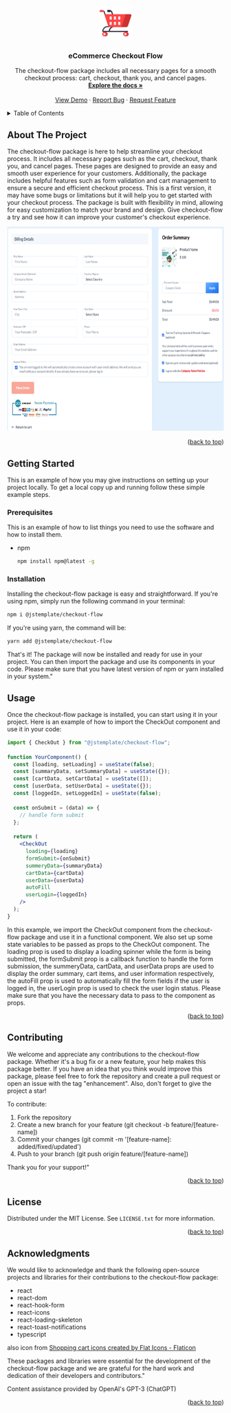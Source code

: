 <a name="readme-top"></a>

<!-- PROJECT LOGO -->
<br />
<div align="center">
  <a href="#">
    <img src="images/logo.png" alt="Logo" width="80" height="80">
  </a>

  <h3 align="center">eCommerce Checkout Flow</h3>

  <p align="center">
    The checkout-flow package includes all necessary pages for a smooth checkout process: cart, checkout, thank you, and cancel pages.
    <br />
    <a href="#"><strong>Explore the docs »</strong></a>
    <br />
    <br />
    <a href="#">View Demo</a>
    ·
    <a href="https://github.com/js-template/checkout-flow/issues">Report Bug</a>
    ·
    <a href="https://github.com/js-template/checkout-flow/issues">Request Feature</a>
  </p>
</div>

<!-- TABLE OF CONTENTS -->
<details>
  <summary>Table of Contents</summary>
  <ol>
    <li>
      <a href="#about-the-project">About The Project</a>
      <ul>
        <li><a href="#built-with">Built With</a></li>
      </ul>
    </li>
    <li>
      <a href="#getting-started">Getting Started</a>
      <ul>
        <li><a href="#installation">Installation</a></li>
      </ul>
    </li>
    <li><a href="#usage">Usage</a></li>
    <!-- <li><a href="#roadmap">Roadmap</a></li> -->
    <li><a href="#contributing">Contributing</a></li>
    <!-- <li><a href="#license">License</a></li>
    <li><a href="#contact">Contact</a></li> -->
    <li><a href="#acknowledgments">Acknowledgments</a></li>
  </ol>
</details>

<!-- ABOUT THE PROJECT -->

## About The Project

The checkout-flow package is here to help streamline your checkout process. It includes all necessary pages such as the cart, checkout, thank you, and cancel pages. These pages are designed to provide an easy and smooth user experience for your customers. Additionally, the package includes helpful features such as form validation and cart management to ensure a secure and efficient checkout process. This is a first version, it may have some bugs or limitations but it will help you to get started with your checkout process. The package is built with flexibility in mind, allowing for easy customization to match your brand and design. Give checkout-flow a try and see how it can improve your customer's checkout experience.

  <a href="#">
    <img src="images/screenshot.png" alt="Logo" width="680" height="475">
  </a>
<p align="right">(<a href="#readme-top">back to top</a>)</p>

<!-- GETTING STARTED -->

## Getting Started

This is an example of how you may give instructions on setting up your project locally.
To get a local copy up and running follow these simple example steps.

### Prerequisites

This is an example of how to list things you need to use the software and how to install them.

- npm
  ```sh
  npm install npm@latest -g
  ```

### Installation

Installing the checkout-flow package is easy and straightforward. If you're using npm, simply run the following command in your terminal:

```sh
npm i @jstemplate/checkout-flow
```

If you're using yarn, the command will be:

```sh
yarn add @jstemplate/checkout-flow
```

That's it! The package will now be installed and ready for use in your project. You can then import the package and use its components in your code. Please make sure that you have latest version of npm or yarn installed in your system."

<!-- USAGE EXAMPLES -->

## Usage

Once the checkout-flow package is installed, you can start using it in your project. Here is an example of how to import the CheckOut component and use it in your code:

```jsx
import { CheckOut } from "@jstemplate/checkout-flow";

function YourComponent() {
  const [loading, setLoading] = useState(false);
  const [summaryData, setSummaryData] = useState({});
  const [cartData, setCartData] = useState([]);
  const [userData, setUserData] = useState({});
  const [loggedIn, setLoggedIn] = useState(false);

  const onSubmit = (data) => {
    // handle form submit
  };

  return (
    <CheckOut
      loading={loading}
      formSubmit={onSubmit}
      summeryData={summaryData}
      cartData={cartData}
      userData={userData}
      autoFill
      userLogin={loggedIn}
    />
  );
}
```

In this example, we import the CheckOut component from the checkout-flow package and use it in a functional component. We also set up some state variables to be passed as props to the CheckOut component. The loading prop is used to display a loading spinner while the form is being submitted, the formSubmit prop is a callback function to handle the form submission, the summeryData, cartData, and userData props are used to display the order summary, cart items, and user information respectively, the autoFill prop is used to automatically fill the form fields if the user is logged in, the userLogin prop is used to check the user login status.
Please make sure that you have the necessary data to pass to the component as props.

<p align="right">(<a href="#readme-top">back to top</a>)</p>

<!-- CONTRIBUTING -->

## Contributing

We welcome and appreciate any contributions to the checkout-flow package. Whether it's a bug fix or a new feature, your help makes this package better. If you have an idea that you think would improve this package, please feel free to fork the repository and create a pull request or open an issue with the tag "enhancement". Also, don't forget to give the project a star!

To contribute:

1. Fork the repository
2. Create a new branch for your feature (git checkout -b feature/[feature-name])
3. Commit your changes (git commit -m '[feature-name]: added/fixed/updated')
4. Push to your branch (git push origin feature/[feature-name])

Thank you for your support!"

<p align="right">(<a href="#readme-top">back to top</a>)</p>

<!-- LICENSE -->

## License

Distributed under the MIT License. See `LICENSE.txt` for more information.

<p align="right">(<a href="#readme-top">back to top</a>)</p>

## Acknowledgments

We would like to acknowledge and thank the following open-source projects and libraries for their contributions to the checkout-flow package:

- react
- react-dom
- react-hook-form
- react-icons
- react-loading-skeleton
- react-toast-notifications
- typescript

also icon from <a href="https://www.flaticon.com/free-icons/shopping-cart" title="shopping cart icons">Shopping cart icons created by Flat Icons - Flaticon</a>

These packages and libraries were essential for the development of the checkout-flow package and we are grateful for the hard work and dedication of their developers and contributors."

Content assistance provided by OpenAI's GPT-3 (ChatGPT)

<p align="right">(<a href="#readme-top">back to top</a>)</p>

<!-- MARKDOWN LINKS & IMAGES -->
<!-- https://www.markdownguide.org/basic-syntax/#reference-style-links -->
